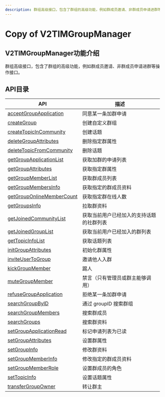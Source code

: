```yaml
---
description: 群组高级接口，包含了群组的高级功能，例如群成员邀请、非群成员申请进群等操作接口。
---
```


# Copy of V2TIMGroupManager

## V2TIMGroupManager功能介绍

群组高级接口，包含了群组的高级功能，例如群成员邀请、非群成员申请进群等操作接口。

## API目录

| API                                           | 描述                    |
| --------------------------------------------- | --------------------- |
| [acceptGroupApplication](broken-reference)    | 同意某一条加群申请             |
| [createGroup](broken-reference)               | 创建自定义群组               |
| [createTopicInCommunity](broken-reference)    | 创建话题                  |
| [deleteGroupAttributes](broken-reference)     | 删除指定群属性               |
| [deleteTopicFromCommunity](broken-reference)  | 删除话题                  |
| [getGroupApplicationList](broken-reference)   | 获取加群的申请列表             |
| [getGroupAttributes](broken-reference)        | 获取指定群属性               |
| [getGroupMemberList](broken-reference)        | 获取群成员列表               |
| [getGroupMembersInfo](broken-reference)       | 获取指定的群成员资料            |
| [getGroupOnlineMemberCount](broken-reference) | 获取指定群在线人数             |
| [getGroupsInfo](broken-reference)             | 拉取群资料                 |
| [getJoinedCommunityList](broken-reference)    | 获取当前用户已经加入的支持话题的社群列表  |
| [getJoinedGroupList](broken-reference)        | 获取当前用户已经加入的群列表        |
| [getTopicInfoList](broken-reference)          | 获取话题列表                |
| [initGroupAttributes](broken-reference)       | 初始化群属性                |
| [inviteUserToGroup](broken-reference)         | 邀请他人入群                |
| [kickGroupMember](broken-reference)           | 踢人                    |
| [muteGroupMember](broken-reference)           | 禁言（只有管理员或群主能够调用）      |
| [refuseGroupApplication](broken-reference)    | 拒绝某一条加群申请             |
| [searchGroupByID](broken-reference)           | 通过 groupID 搜索群组       |
| [searchGroupMembers](broken-reference)        | 搜索群成员                 |
| [searchGroups](broken-reference)              | 搜索群资料                 |
| [setGroupApplicationRead](broken-reference)   | 标记申请列表为已读             |
| [setGroupAttributes](broken-reference)        | 设置群属性                 |
| [setGroupInfo](broken-reference)              | 修改群资料                 |
| [setGroupMemberInfo](broken-reference)        | 修改指定的群成员资料            |
| [setGroupMemberRole](broken-reference)        | 设置群成员的角色              |
| [setTopicInfo](broken-reference)              | 设置话题属性                |
| [transferGroupOwner](broken-reference)        | 转让群主                  |

